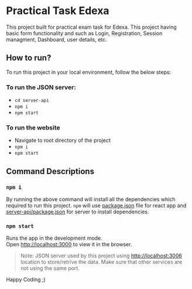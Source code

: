 # Practical Task Edexa

This project built for practical exam task for Edexa. This project having basic form functionality and such as Login, Registration, Session managment, Dashboard, user details, etc.

## How to run?

To run this project in your local environment, follow the below steps:

### To run the JSON server:

- `cd server-api `
- `npm i`
- `npm start`


### To run the website

 - Navigate to root directory of the project
 - `npm i`
 - `npm start`


## Command Descriptions

### `npm i`
By running the above command will install all the dependencies which required to run this project. `npm` will use [package.json](https://github.com/ArjunKhunti/practical_task_edexa/blob/ARJUNKHUNTI_edexa/package.json) file for react app and [server-api/package.json](https://github.com/ArjunKhunti/practical_task_edexa/blob/ARJUNKHUNTI_edexa/server-api/package.json) for server to install dependencies.

### `npm start`

Runs the app in the development mode.\
Open [http://localhost:3000](http://localhost:3000) to view it in the browser.


> Note: JSON server used by this project using [http://localhost:3006](http://localhost:3006) location to store/retrive the data. Make sure that other services are not using the same port.


Happy Coding ;)
